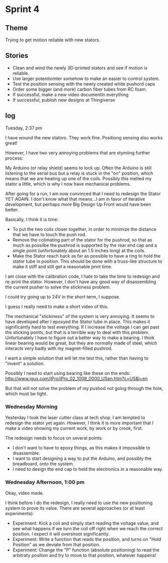 # Sprint 4

## Theme

Trying to get motion reliable with new stators.

## Stories

* Clean and wind the newly 3D-printed stators and see if motion is reliable.
* Use larger potentiomter somehow to make an easier to control system.
* Test the position sensing with the newly created white pushord caps
* Order some bigger (and more) carbon fiber tubes from RC foam.
* If successful, make a new video documentin everything
* If successful, publish new designs at Thingiverse

## log

Tuesday, 2:37 pm

I have wound the new stators.  They work fine.  Positiong sensing also works great!

However, I have two very annoying problems that are stymiing further process:

My Arduino (or relay shield) seems to lock up.  Often the Arduino is still listening to the serial bus but a relay is stuck in the "on" position, which means that we are heating up one of the coils.  Possibly this melted my stator a little, which is why I now have mechanical problems.

After going for a run, I am now convinced that I need to redesign the Stator YET AGAIN. I don't know what that means...I am in favor of iterative development, but perhaps more Big Design Up Front would have been better.

Basically, I think it is time:

* To put the two coils closer together, in order to minimize the distance that we have to touch the push rod.
* Remove the colimating part of the stator for the pushrod, so that as much as possilbe the pushrod is supported by the rear end cap and a single point (unfortunately about an 1.5 inches long) at the coils.
* Make the Stator reach back as far as possible to have a ring to hold the stator tube in position.  This should be done with a truss-like structure to make it stiff and still get a reasonable print time.

I am close with the calibration code, I hate to take the time to redesign and re-print the stator. However, I don't have any good way of disassembling the current pusher to solve the stickiness problem.

I could try going up to 24V in the short term, I suppose.

I guess I really need to make a short video of this.

The mechanical "stickiness" of the system is very annoying.  It seems to have developed after I epoxyed the Stator tube in place.  This makes it significantly hard to test everything.  If I increase the voltage I can get past the sticking points, but that is a terrible way to deal with this problem.  Unfortunately I have to figure out a better way to make a bearing.  I think linear bearing would be great, but they are normally made of steel, which interacts very badly with my magnet-filled pushrod.

I want a simple solution that will let me test this, rather than having to "invent" a solution.

Possibly I need to start using bearing like these on the ends: http://www.igus.com/iPro/iPro_02_1008_0000_USen.htm?c=US&l=en

But that will not solve the problem of my pushod not going through the hole, which must be tight.

### Wednesday Morning

Yesterday I took the laser cutter class at tech shop.  I am tempted to redesign the stator yet again.  However, I think it is more important that I make a video showing my current work, by work or by crook, first.

The redesign needs to focus on several points:

* I don't want to have to epoxy things, as this makes it impossible to disassemble.
* I want to start designing a way to put the Arduino, and possibly the breadboard, onto the system.
* I need to design the end cap to held the electronics in a reasonable way.

### Wednesday Afternoon, 1:00 pm

Okay, video made. 

I think before I do the redesign, I really need to use the new positioning system to prove its value.  There are several approaches (or at least experiments):

* Experiment: Kick a coil and simply start reading the voltage value, and see what happens if we turn the coil off right when we reach the correct position.  I expect it will overshoot significantly.
* Experiment: Write a function that reads the position, and turns on "Hold Position" as we deviate from that position.
* Experiment: Change the "P" function (absolute positioning) to read the arbitraty position and try to move to that position, whatever happens!




